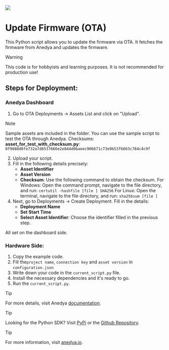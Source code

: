 [<img src="https://img.shields.io/badge/Anedya-Documentation-blue?style=for-the-badge">](https://docs.anedya.io?utm_source=github&utm_medium=link&utm_campaign=github-examples&utm_content=pi)

# Update Firmware (OTA)

This Python script allows you to update the firmware via OTA. It fetches the firmware from Anedya and updates the firmware.

> [!WARNING]
> This code is for hobbyists and learning purposes. It is not recommended for production use!

## Steps for Deployment:
### Anedya Dashboard
1. Go to OTA Deployments -> Assets List and click on "Upload".
> [!NOTE]
> Sample assets are included in the folder. You can use the sample script to test the OTA through Anedya.
> Checksums:
> **asset_for_test_with_checksum.py**: `0f9888d0fe732a7d6537666e2e844d0baeec906671c73e9b53f6663c784c4c9f`

2. Upload your script.
3. Fill in the following details precisely:
    - **Asset Identifier**
    - **Asset Version**
    - **Checksum**: Use the following command to obtain the checksum.
        For Windows:
            Open the command prompt, navigate to the file directory, and run:
            ```
            certutil -hashfile [file ] SHA256
            ```
        For Linux:
            Open the terminal, navigate to the file directory, and run:
            ```
            sha256sum [file ]
            ```
4. Next, go to Deployments -> Create Deployment. Fill in the details:
    - **Deployment Name**
    - **Set Start Time**
    - **Select Asset Identifier**: Choose the identifier filled in the previous step.

All set on the dashboard side.

### Hardware Side:
1. Copy the example code.
2. Fill the`project name`, `connection key` and `asset version` in `configuration.json`
3. Write down your code in the `current_script.py` file.
4. Install the necessary dependencies and it's ready to go.
5. Run the `current_script.py`.

> [!TIP]
> For more details, visit Anedya [documentation](https://docs.anedya.io?utm_source=github&utm_medium=link&utm_campaign=github-examples&utm_content=pi).

> [!TIP]
> Looking for the Python SDK? Visit [PyPi](https://pypi.org/project/anedya-dev-sdk/) or the [Github Repository](https://github.com/anedyaio/anedya-dev-sdk-pyhton).

> [!TIP]
> For more information, visit [anedya.io](https://anedya.io/?utm_source=github&utm_medium=link&utm_campaign=github-examples&utm_content=pi).

